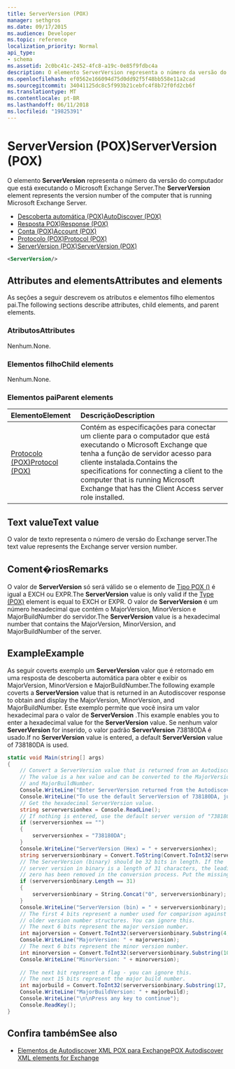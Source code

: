 ```yaml
---
title: ServerVersion (POX)
manager: sethgros
ms.date: 09/17/2015
ms.audience: Developer
ms.topic: reference
localization_priority: Normal
api_type:
- schema
ms.assetid: 2c0bc41c-2452-4fc8-a19c-0e85f9fdbc4a
description: O elemento ServerVersion representa o número da versão do computador que está executando o Microsoft Exchange Server.
ms.openlocfilehash: ef0562e166094d75d0dd92f5f48bb558e11a2cad
ms.sourcegitcommit: 34041125dc8c5f993b21cebfc4f8b72f0fd2cb6f
ms.translationtype: MT
ms.contentlocale: pt-BR
ms.lasthandoff: 06/11/2018
ms.locfileid: "19825391"
---
```

# <a name="serverversion-pox"></a><span data-ttu-id="50f91-103">ServerVersion (POX)</span><span class="sxs-lookup"><span data-stu-id="50f91-103">ServerVersion (POX)</span></span>

<span data-ttu-id="50f91-104">O elemento **ServerVersion** representa o número da versão do computador que está executando o Microsoft Exchange Server.</span><span class="sxs-lookup"><span data-stu-id="50f91-104">The **ServerVersion** element represents the version number of the computer that is running Microsoft Exchange Server.</span></span> 
  
- [<span data-ttu-id="50f91-105">Descoberta automática (POX)</span><span class="sxs-lookup"><span data-stu-id="50f91-105">AutoDiscover (POX)</span></span>](autodiscover-pox.md) 
- [<span data-ttu-id="50f91-106">Resposta POX)</span><span class="sxs-lookup"><span data-stu-id="50f91-106">Response (POX)</span></span>](response-pox.md)
- [<span data-ttu-id="50f91-107">Conta (POX)</span><span class="sxs-lookup"><span data-stu-id="50f91-107">Account (POX)</span></span>](account-pox.md)
- [<span data-ttu-id="50f91-108">Protocolo (POX)</span><span class="sxs-lookup"><span data-stu-id="50f91-108">Protocol (POX)</span></span>](protocol-pox.md)
- [<span data-ttu-id="50f91-109">ServerVersion (POX)</span><span class="sxs-lookup"><span data-stu-id="50f91-109">ServerVersion (POX)</span></span>](serverversion-pox.md)
  
```xml
<ServerVersion/>
```

## <a name="attributes-and-elements"></a><span data-ttu-id="50f91-110">Attributes and elements</span><span class="sxs-lookup"><span data-stu-id="50f91-110">Attributes and elements</span></span>

<span data-ttu-id="50f91-111">As seções a seguir descrevem os atributos e elementos filho elementos pai.</span><span class="sxs-lookup"><span data-stu-id="50f91-111">The following sections describe attributes, child elements, and parent elements.</span></span>
  
### <a name="attributes"></a><span data-ttu-id="50f91-112">Atributos</span><span class="sxs-lookup"><span data-stu-id="50f91-112">Attributes</span></span>

<span data-ttu-id="50f91-113">Nenhum.</span><span class="sxs-lookup"><span data-stu-id="50f91-113">None.</span></span>
  
### <a name="child-elements"></a><span data-ttu-id="50f91-114">Elementos filho</span><span class="sxs-lookup"><span data-stu-id="50f91-114">Child elements</span></span>

<span data-ttu-id="50f91-115">Nenhum.</span><span class="sxs-lookup"><span data-stu-id="50f91-115">None.</span></span>
  
### <a name="parent-elements"></a><span data-ttu-id="50f91-116">Elementos pai</span><span class="sxs-lookup"><span data-stu-id="50f91-116">Parent elements</span></span>

|<span data-ttu-id="50f91-117">**Elemento**</span><span class="sxs-lookup"><span data-stu-id="50f91-117">**Element**</span></span>|<span data-ttu-id="50f91-118">**Descrição**</span><span class="sxs-lookup"><span data-stu-id="50f91-118">**Description**</span></span>|
|:-----|:-----|
|[<span data-ttu-id="50f91-119">Protocolo (POX)</span><span class="sxs-lookup"><span data-stu-id="50f91-119">Protocol (POX)</span></span>](protocol-pox.md) <br/> |<span data-ttu-id="50f91-120">Contém as especificações para conectar um cliente para o computador que está executando o Microsoft Exchange que tenha a função de servidor acesso para cliente instalada.</span><span class="sxs-lookup"><span data-stu-id="50f91-120">Contains the specifications for connecting a client to the computer that is running Microsoft Exchange that has the Client Access server role installed.</span></span>  <br/> |
   
## <a name="text-value"></a><span data-ttu-id="50f91-121">Text value</span><span class="sxs-lookup"><span data-stu-id="50f91-121">Text value</span></span>

<span data-ttu-id="50f91-122">O valor de texto representa o número de versão do Exchange server.</span><span class="sxs-lookup"><span data-stu-id="50f91-122">The text value represents the Exchange server version number.</span></span>
  
## <a name="remarks"></a><span data-ttu-id="50f91-123">Coment�rios</span><span class="sxs-lookup"><span data-stu-id="50f91-123">Remarks</span></span>

<span data-ttu-id="50f91-124">O valor de **ServerVersion** só será válido se o elemento de [Tipo POX ()](type-pox.md) é igual a EXCH ou EXPR.</span><span class="sxs-lookup"><span data-stu-id="50f91-124">The **ServerVersion** value is only valid if the [Type (POX)](type-pox.md) element is equal to EXCH or EXPR.</span></span> <span data-ttu-id="50f91-125">O valor de **ServerVersion** é um número hexadecimal que contém o MajorVersion, MinorVersion e MajorBuildNumber do servidor.</span><span class="sxs-lookup"><span data-stu-id="50f91-125">The **ServerVersion** value is a hexadecimal number that contains the MajorVersion, MinorVersion, and MajorBuildNumber of the server.</span></span> 
  
## <a name="example"></a><span data-ttu-id="50f91-126">Example</span><span class="sxs-lookup"><span data-stu-id="50f91-126">Example</span></span>

<span data-ttu-id="50f91-127">As seguir coverts exemplo um **ServerVersion** valor que é retornado em uma resposta de descoberta automática para obter e exibir os MajorVersion, MinorVersion e MajorBuildNumber.</span><span class="sxs-lookup"><span data-stu-id="50f91-127">The following example coverts a **ServerVersion** value that is returned in an Autodiscover response to obtain and display the MajorVersion, MinorVersion, and MajorBuildNumber.</span></span> <span data-ttu-id="50f91-128">Este exemplo permite que você insira um valor hexadecimal para o valor de **ServerVersion** .</span><span class="sxs-lookup"><span data-stu-id="50f91-128">This example enables you to enter a hexadecimal value for the **ServerVersion** value.</span></span> <span data-ttu-id="50f91-129">Se nenhum valor **ServerVersion** for inserido, o valor padrão **ServerVersion** 738180DA é usado.</span><span class="sxs-lookup"><span data-stu-id="50f91-129">If no **ServerVersion** value is entered, a default **ServerVersion** value of 738180DA is used.</span></span> 
  
```csharp
static void Main(string[] args)
{
    // Convert a ServerVersion value that is returned from an Autodiscover request.
    // The value is a hex value and can be converted to the MajorVersion, MinorVersion,
    // and MajorBuildNumber.
    Console.WriteLine("Enter ServerVersion returned from the Autodiscover (eg. 738180DA) and Enter.");
    Console.WriteLine("To use the default ServerVersion of 738180DA, just hit Enter.");
    // Get the hexadecimal ServerVersion value.
    string serverversionhex = Console.ReadLine();
    // If nothing is entered, use the default server version of "738180DA"
    if (serverversionhex == "")
    {
        serverversionhex = "738180DA";
    }
    Console.WriteLine("ServerVersion (Hex) = " + serverversionhex);
    string serverversionbinary = Convert.ToString(Convert.ToInt32(serverversionhex, 16), 2);
    // The ServerVersion (binary) should be 32 bits in length. If the 
    // server version in binary is a length of 31 characters, the leading
    // zero has been removed in the conversion process. Put the missing zero back.
    if (serverversionbinary.Length == 31)
    {
        serverversionbinary = String.Concat("0", serverversionbinary);
    }
    Console.WriteLine("ServerVersion (bin) = " + serverversionbinary);
    // The first 4 bits represent a number used for comparison against  
    // older version number structures. You can ignore this.
    // The next 6 bits represent the major version number.
    int majorversion = Convert.ToInt32(serverversionbinary.Substring(4, 6), 2);
    Console.WriteLine("MajorVersion: " + majorversion);
    // The next 6 bits represent the minor version number.
    int minorversion = Convert.ToInt32(serverversionbinary.Substring(10, 6), 2);
    Console.WriteLine("MinorVersion: " + minorversion);
    
    // The next bit represent a flag - you can ignore this.
    // The next 15 bits represent the major build number.
    int majorbuild = Convert.ToInt32(serverversionbinary.Substring(17, 15), 2);
    Console.WriteLine("MajorBuildVersion: " + majorbuild);
    Console.WriteLine("\n\nPress any key to continue");
    Console.ReadKey();
}
```

## <a name="see-also"></a><span data-ttu-id="50f91-130">Confira também</span><span class="sxs-lookup"><span data-stu-id="50f91-130">See also</span></span>

- [<span data-ttu-id="50f91-131">Elementos de Autodiscover XML POX para Exchange</span><span class="sxs-lookup"><span data-stu-id="50f91-131">POX Autodiscover XML elements for Exchange</span></span>](pox-autodiscover-xml-elements-for-exchange.md)

